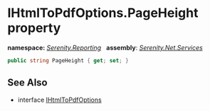 # IHtmlToPdfOptions.PageHeight property
**namespace:** *[Serenity.Reporting](../../README.md#serenity.reporting-namespace)*   **assembly**: *[Serenity.Net.Services](../../README.md)*

```csharp
public string PageHeight { get; set; }
```

## See Also

* interface [IHtmlToPdfOptions](../IHtmlToPdfOptions.md)